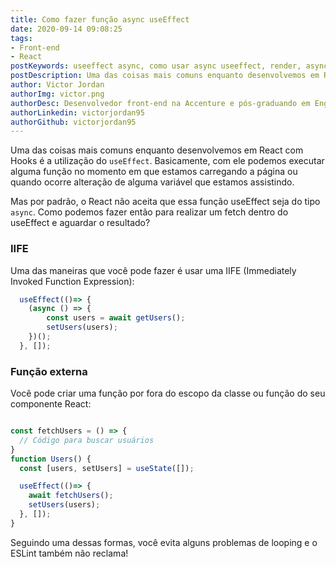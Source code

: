 ```yaml
---
title: Como fazer função async useEffect
date: 2020-09-14 09:08:25
tags:
- Front-end
- React
postKeywords: useeffect async, como usar async useeffect, render, async react, useeffect, buscar ao renderizar, fetch useeffect
postDescription: Uma das coisas mais comuns enquanto desenvolvemos em React com Hooks é a utilização do `useEffect`. Basicamente, com ele podemos executar alguma função no momento em que estamos carregando a página ou quando ocorre alteração de alguma variável que estamos assistindo. Mas por padrão, o React não aceita que essa função useEffect seja do tipo `async`. Como podemos fazer então para realizar um fetch dentro do useEffect e aguardar o resultado?
author: Victor Jordan
authorImg: victor.png
authorDesc: Desenvolvedor front-end na Accenture e pós-graduando em Engenharia de Software pela PUC-MG e formado em Banco de Dados pela Fatec, apaixonado por usabilidade, performance e UX!
authorLinkedin: victorjordan95
authorGithub: victorjordan95
---
```


Uma das coisas mais comuns enquanto desenvolvemos em React com Hooks é a utilização do `useEffect`.
Basicamente, com ele podemos executar alguma função no momento em que estamos carregando a página ou quando ocorre alteração de alguma variável que estamos assistindo.

Mas por padrão, o React não aceita que essa função useEffect seja do tipo `async`.
Como podemos fazer então para realizar um fetch dentro do useEffect e aguardar o resultado?

<!-- more -->

### IIFE
Uma das maneiras que você pode fazer é usar uma IIFE (Immediately Invoked Function Expression):

```javascript
  useEffect(()=> {
    (async () => {
        const users = await getUsers();
        setUsers(users);
    })();
  }, []);
```

### Função externa

Você pode criar uma função por fora do escopo da classe ou função do seu componente React:

```jsx

const fetchUsers = () => {
  // Código para buscar usuários
}
function Users() {
  const [users, setUsers] = useState([]);

  useEffect(()=> {
    await fetchUsers();
    setUsers(users);
  }, []);
}
```

Seguindo uma dessas formas, você evita alguns problemas de looping e o ESLint também não reclama! 